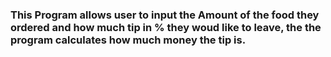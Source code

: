 ### This Program allows user to input the Amount of the food they ordered and how much tip in % they woud like to leave, the the program calculates how much money the tip is.